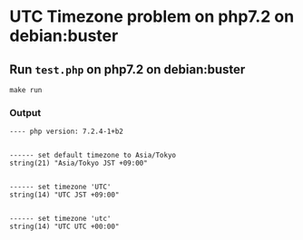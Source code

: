 UTC Timezone problem on php7.2 on debian:buster
==============

## Run `test.php` on php7.2 on debian:buster

```
make run
```

### Output

```
---- php version: 7.2.4-1+b2


------ set default timezone to Asia/Tokyo
string(21) "Asia/Tokyo JST +09:00"


------ set timezone 'UTC'
string(14) "UTC JST +09:00"


------ set timezone 'utc'
string(14) "UTC UTC +00:00"
```
